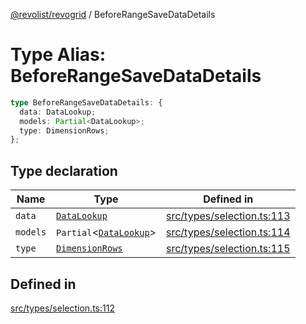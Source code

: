 [@revolist/revogrid](README.md) / BeforeRangeSaveDataDetails

# Type Alias: BeforeRangeSaveDataDetails

```ts
type BeforeRangeSaveDataDetails: {
  data: DataLookup;
  models: Partial<DataLookup>;
  type: DimensionRows;
};
```

## Type declaration

| Name | Type | Defined in |
| ------ | ------ | ------ |
| `data` | [`DataLookup`](TypeAlias.DataLookup.md) | [src/types/selection.ts:113](https://github.com/revolist/revogrid/blob/825821baadfa2debcf4d39f08d4e13cf00eca4b8/src/types/selection.ts#L113) |
| `models` | `Partial`\<[`DataLookup`](TypeAlias.DataLookup.md)\> | [src/types/selection.ts:114](https://github.com/revolist/revogrid/blob/825821baadfa2debcf4d39f08d4e13cf00eca4b8/src/types/selection.ts#L114) |
| `type` | [`DimensionRows`](TypeAlias.DimensionRows.md) | [src/types/selection.ts:115](https://github.com/revolist/revogrid/blob/825821baadfa2debcf4d39f08d4e13cf00eca4b8/src/types/selection.ts#L115) |

## Defined in

[src/types/selection.ts:112](https://github.com/revolist/revogrid/blob/825821baadfa2debcf4d39f08d4e13cf00eca4b8/src/types/selection.ts#L112)

